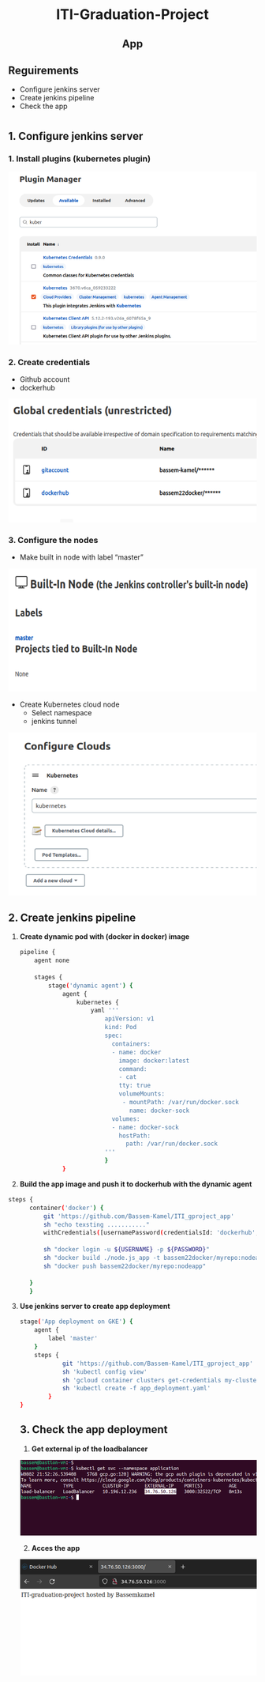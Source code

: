 
<h1 align="center">ITI-Graduation-Project</h1>

<h2 align="center">App</h2>


## Reguirements 
- Configure jenkins server
- Create jenkins pipeline
- Check the app


#
## 1. Configure jenkins server


### 1. **Install plugins (kubernetes plugin)**


<p align="center">
<img src="images/Untitled.png" width="520" height="350" title="hover text">
</p>


### 2. **Create credentials**

- Github account
- dockerhub
<p align="center">
<img src="images/Untitled%201.png" width="550" height="250" title="hover text">
</p>



### 3. Configure the nodes

- Make built in node with label “master”

<p align="center">
<img src="images/Untitled%202.png" width="550" height="250" title="hover text">
</p>



- Create Kubernetes cloud node
    - Select namespace
    - jenkins tunnel

<p align="center">
<img src="images/Untitled%203.png" width="540" height="330" title="hover text">
</p>


## 2. Create jenkins pipeline

1. **Create dynamic pod with (docker in docker) image**
    
    ```bash
    pipeline {
        agent none 
          
        stages {
            stage('dynamic agent') {
                agent {
                    kubernetes {
                        yaml '''
                            apiVersion: v1
                            kind: Pod
                            spec:
                              containers:
                              - name: docker
                                image: docker:latest
                                command:
                                - cat
                                tty: true
                                volumeMounts:
                                 - mountPath: /var/run/docker.sock
                                   name: docker-sock
                              volumes:
                              - name: docker-sock
                                hostPath:
                                  path: /var/run/docker.sock
                            '''
                            }
                }
    ```
    

2. **Build the app image and push it to dockerhub with the dynamic agent**

```bash
steps {
      container('docker') {
          git 'https://github.com/Bassem-Kamel/ITI_gproject_app'
          sh "echo texsting ..........."
          withCredentials([usernamePassword(credentialsId: 'dockerhub', usernameVariable: 'USERNAME', passwordVariable: 'PASSWORD')]){
  
          sh "docker login -u ${USERNAME} -p ${PASSWORD}"
          sh "docker build ./node.js_app -t bassem22docker/myrepo:nodeapp"
          sh "docker push bassem22docker/myrepo:nodeapp"
  
      }
      }
```

3. **Use jenkins server to create app deployment**
    
    ```bash
    stage('App deployment on GKE') {
        agent {
            label 'master'
        }
        steps {
                git 'https://github.com/Bassem-Kamel/ITI_gproject_app'
                sh 'kubectl config view'
                sh 'gcloud container clusters get-credentials my-cluster1 --zone europe-west1-b --project iti-gproject'
                sh 'kubectl create -f app_deployment.yaml'
            }
    }
    ```
    
    ## 3. Check the app deployment
    
    1. **Get external ip of the loadbalancer**
    
    ![Untitled](images/Untitled%204.png)
    
    2. **Acces the app**
    
    ![Untitled](images/Untitled%205.png)